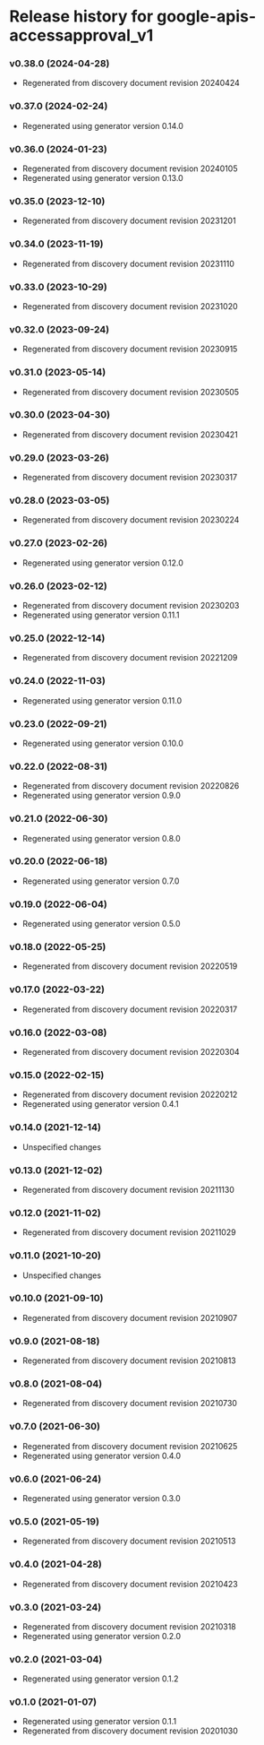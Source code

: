 # Release history for google-apis-accessapproval_v1

### v0.38.0 (2024-04-28)

* Regenerated from discovery document revision 20240424

### v0.37.0 (2024-02-24)

* Regenerated using generator version 0.14.0

### v0.36.0 (2024-01-23)

* Regenerated from discovery document revision 20240105
* Regenerated using generator version 0.13.0

### v0.35.0 (2023-12-10)

* Regenerated from discovery document revision 20231201

### v0.34.0 (2023-11-19)

* Regenerated from discovery document revision 20231110

### v0.33.0 (2023-10-29)

* Regenerated from discovery document revision 20231020

### v0.32.0 (2023-09-24)

* Regenerated from discovery document revision 20230915

### v0.31.0 (2023-05-14)

* Regenerated from discovery document revision 20230505

### v0.30.0 (2023-04-30)

* Regenerated from discovery document revision 20230421

### v0.29.0 (2023-03-26)

* Regenerated from discovery document revision 20230317

### v0.28.0 (2023-03-05)

* Regenerated from discovery document revision 20230224

### v0.27.0 (2023-02-26)

* Regenerated using generator version 0.12.0

### v0.26.0 (2023-02-12)

* Regenerated from discovery document revision 20230203
* Regenerated using generator version 0.11.1

### v0.25.0 (2022-12-14)

* Regenerated from discovery document revision 20221209

### v0.24.0 (2022-11-03)

* Regenerated using generator version 0.11.0

### v0.23.0 (2022-09-21)

* Regenerated using generator version 0.10.0

### v0.22.0 (2022-08-31)

* Regenerated from discovery document revision 20220826
* Regenerated using generator version 0.9.0

### v0.21.0 (2022-06-30)

* Regenerated using generator version 0.8.0

### v0.20.0 (2022-06-18)

* Regenerated using generator version 0.7.0

### v0.19.0 (2022-06-04)

* Regenerated using generator version 0.5.0

### v0.18.0 (2022-05-25)

* Regenerated from discovery document revision 20220519

### v0.17.0 (2022-03-22)

* Regenerated from discovery document revision 20220317

### v0.16.0 (2022-03-08)

* Regenerated from discovery document revision 20220304

### v0.15.0 (2022-02-15)

* Regenerated from discovery document revision 20220212
* Regenerated using generator version 0.4.1

### v0.14.0 (2021-12-14)

* Unspecified changes

### v0.13.0 (2021-12-02)

* Regenerated from discovery document revision 20211130

### v0.12.0 (2021-11-02)

* Regenerated from discovery document revision 20211029

### v0.11.0 (2021-10-20)

* Unspecified changes

### v0.10.0 (2021-09-10)

* Regenerated from discovery document revision 20210907

### v0.9.0 (2021-08-18)

* Regenerated from discovery document revision 20210813

### v0.8.0 (2021-08-04)

* Regenerated from discovery document revision 20210730

### v0.7.0 (2021-06-30)

* Regenerated from discovery document revision 20210625
* Regenerated using generator version 0.4.0

### v0.6.0 (2021-06-24)

* Regenerated using generator version 0.3.0

### v0.5.0 (2021-05-19)

* Regenerated from discovery document revision 20210513

### v0.4.0 (2021-04-28)

* Regenerated from discovery document revision 20210423

### v0.3.0 (2021-03-24)

* Regenerated from discovery document revision 20210318
* Regenerated using generator version 0.2.0

### v0.2.0 (2021-03-04)

* Regenerated using generator version 0.1.2

### v0.1.0 (2021-01-07)

* Regenerated using generator version 0.1.1
* Regenerated from discovery document revision 20201030

